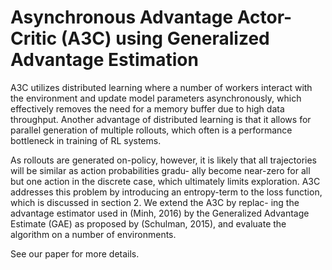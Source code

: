 # Asynchronous Advantage Actor-Critic (A3C) using Generalized Advantage Estimation

A3C utilizes distributed learning where a number of workers interact with the environment and update model parameters asynchronously, which effectively removes the need for a memory buffer due to high data throughput. Another advantage of
distributed learning is that it allows for parallel generation of multiple rollouts, which often is a performance bottleneck in
training of RL systems.

As rollouts are generated on-policy, however, it is likely that all trajectories will be similar as action probabilities gradu-
ally become near-zero for all but one action in the discrete case, which ultimately limits exploration. A3C addresses this
problem by introducing an entropy-term to the loss function, which is discussed in section 2. We extend the A3C by replac-
ing the advantage estimator used in (Minh, 2016) by the Generalized Advantage Estimate (GAE) as proposed by (Schulman, 2015), and evaluate the algorithm on a number of environments.

See our paper for more details.

